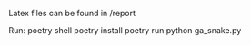Latex files can be found in /report

Run:
    poetry shell
    poetry install
    poetry run python ga_snake.py